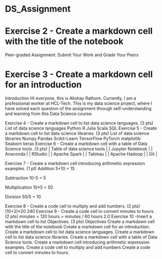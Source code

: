 # DS_Assignment
# Exercise 2 - Create a markdown cell with the title of the notebook
Peer-graded Assignment: Submit Your Work and Grade Your Peers
# Exercise 3 - Create a markdown cell for an introduction
Introduction
Hi everyone, this is Akshay Rathore. Currently, I am a professional worker at HCL-Tech. This is my data science project, where I have solved each question of the assignment through self-understanding and learning from this Data Science course.

Exercise 4 - Create a markdown cell to list data science languages. (3 pts)
List of data science languages
Python
R
Julia
Scala
SQL
Exercise 5 - Create a markdown cell to list data science libraries. (3 pts)
List of data science libraries
Numpy
Pandas
Scikit-Learn
TensorFlow
PyTorch
matplotlib
Seaborn
keras
Exercise 6 - Create a markdown cell with a table of Data Science tools. (3 pts)
| Table of data science tools |
| Jupyter Notebook | | Anaconda | | RStudio | | Apache Spark | | Tableau | | Apache Hadoop | | Git |

Exercise 7 - Create a markdown cell introducing arithmetic expression examples. (1 pt)
Addition
5+10 = 15

Subtraction
10-5 = 5

Multiplication
10*5 = 50

Division
50/5 = 10

Exercise 8 - Create a code cell to multiply and add numbers. (2 pts)
(10+2)*20
240
Exercise 9 - Create a code cell to convert minutes to hours. (2 pts)
minutes = 120
hours = minutes / 60
hours
2.0
Exercise 10 -Insert a markdown cell to list Objectives. (3 pts)
Objectives
Create a markdown cell with the title of the notebook
Create a markdown cell for an introduction.
Create a markdown cell to list data science languages.
Create a markdown cell to list data science libraries.
Create a markdown cell with a table of Data Science tools.
Create a markdown cell introducing arithmetic expression examples.
Create a code cell to multiply and add numbers
Create a code cell to convert minutes to hours.
